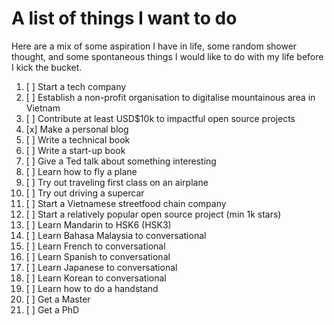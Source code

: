 # A list of things I want to do

Here are a mix of some aspiration I have in life, some random shower thought, and some spontaneous things I would like to do with my life before I kick the bucket.

1. [ ] Start a tech company
2. [ ] Establish a non-profit organisation to digitalise mountainous area in Vietnam
3. [ ] Contribute at least USD$10k to impactful open source projects
4. [x] Make a personal blog
5. [ ] Write a technical book
6. [ ] Write a start-up book
7. [ ] Give a Ted talk about something interesting
8. [ ] Learn how to fly a plane
9. [ ] Try out traveling first class on an airplane 
10. [ ] Try out driving a supercar
11. [ ] Start a Vietnamese streetfood chain company
12. [ ] Start a relatively popular open source project (min 1k stars)
13. [ ] Learn Mandarin to HSK6 (HSK3)
14. [ ] Learn Bahasa Malaysia to conversational
15. [ ] Learn French to conversational 
16. [ ] Learn Spanish to conversational 
17. [ ] Learn Japanese to conversational 
18. [ ] Learn Korean to conversational 
19. [ ] Learn how to do a handstand
20. [ ] Get a Master
21. [ ] Get a PhD
